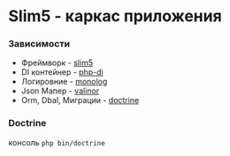 # Slim5 - каркаc приложения

### Зависимости
- Фреймворк - [slim5](https://www.slimframework.com/)
- DI контейнер - [php-di](https://php-di.org/)
- Логировние - [monolog](https://seldaek.github.io/monolog/)
- Json Мапер - [valinor](https://valinor.cuyz.io/)
- Orm, Dbal, Миграции - [doctrine](https://www.doctrine-project.org/)

### Doctrine
консоль ```php bin/doctrine```